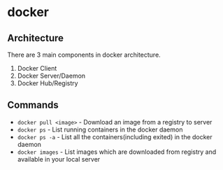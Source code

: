 # docker

## Architecture

There are 3 main components in docker architecture.

1. Docker Client
2. Docker Server/Daemon
3. Docker Hub/Registry

## Commands

- `docker pull <image>` - Download an image from a registry to server
- `docker ps` - List running containers in the docker daemon
- `docker ps -a` - List all the containers(including exited) in the docker daemon
- `docker images` - List images which are downloaded from registry and available in your local server
